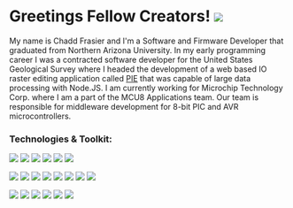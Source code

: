 # Greetings Fellow Creators! <img src="https://raw.githubusercontent.com/MartinHeinz/MartinHeinz/master/wave.gif" width="auto">

My name is Chadd Frasier and I'm a Software and Firmware Developer that graduated from Northern Arizona University. In my early programming career I was a contracted software developer for the United States Geological Survey where I headed the development of a web based IO raster editing application called [PIE](https://github.com/ChaddFrasier/PIE) that was capable of large data processing with Node.JS. I am currently working for Microchip Technology Corp. where I am a part of the MCU8 Applications team. Our team is responsible for middleware development for 8-bit PIC and AVR microcontrollers.


### Technologies & Toolkit:
![](https://img.shields.io/badge/OS-Linux-informational?style=plastic&logo=linux&logoColor=white&color=2496ED)
![](https://img.shields.io/badge/OS-Windows-informational?style=plastic&logo=windows&logoColor=white&color=2496ED)
![](https://img.shields.io/badge/IDE-VS_Code-informational?style=plastic&logo=visual-studio-code&logoColor=white&color=007ACC)
![](https://img.shields.io/badge/IDE-MPLABX_IDE-informational?style=plastic&logo=netbeans&logoColor=white&color=113754)
![](https://img.shields.io/badge/IDE-NetBeans-informational?style=plastic&logo=netbeans&logoColor=white&color=611740)
![](https://img.shields.io/badge/IDE-Visual_Studio-informational?style=plastic&logo=visual-studio&logoColor=white&color=6023a1)

![](https://img.shields.io/badge/Lang-C-informational?style=plastic&logo=c&logoColor=white&color=A8B9CC)
![](https://img.shields.io/badge/Lang-C++-informational?style=plastic&logo=c%2B%2B&logoColor=white&color=00599C)
![](https://img.shields.io/badge/Lang-C_Sharp-informational?style=plastic&logo=c-sharp&logoColor=white&color=239120)
![](https://img.shields.io/badge/Lang-JavaScript-informational?style=plastic&logo=typescript&logoColor=white&color=EBDE34)
![](https://img.shields.io/badge/Lang-TypeScript-informational?style=plastic&logo=javascript&logoColor=white&color=215c94)
![](https://img.shields.io/badge/Lang-Python-informational?style=plastic&logo=python&logoColor=white&color=4ced6c)
![](https://img.shields.io/badge/Lang-Php-informational?style=plastic&logo=php&logoColor=white&color=777BB4)
![](https://img.shields.io/badge/Lang-R-informational?style=plastic&logo=r&logoColor=white&color=276DC3)

![](https://img.shields.io/badge/Tools-Anaconda-informational?style=plastic&logo=anaconda&logoColor=green&color=44A833)
![](https://img.shields.io/badge/Tools-CMake-informational?style=plastic&logo=cmake&logoColor=white&color=064F8C)
![](https://img.shields.io/badge/Tools-Cypress-informational?style=plastic&logo=cypress&logoColor=white&color=172023)
![](https://img.shields.io/badge/Tools-Docker-informational?style=plastic&logo=docker&logoColor=lightblue&color=2981e6)
![](https://img.shields.io/badge/Tools-Node.js-informational?style=plastic&logo=node.js&logoColor=green&color=339933)
![](https://img.shields.io/badge/Tools-Unity-informational?style=plastic&logo=unity&logoColor=black&color=000000)

<!--
**ChaddFrasier/ChaddFrasier** is a ✨ _special_ ✨ repository because its `README.md` (this file) appears on your GitHub profile.

Here are some ideas to get you started:

- 🔭 I’m currently working on ...
- 🌱 I’m currently learning ...
- 👯 I’m looking to collaborate on ...
- 🤔 I’m looking for help with ...
- 💬 Ask me about ...
- 📫 How to reach me: ...
- 😄 Pronouns: ...
- ⚡ Fun fact: ...
-->
